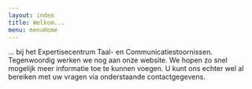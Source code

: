 ```yaml
---
layout: index
title: Welkom...
menu: menuHome
---
```


... bij het Expertisecentrum Taal- en Communicatiestoornissen. 
Tegenwoordig werken we nog aan onze website. We hopen zo snel mogelijk meer informatie toe te kunnen voegen. U kunt ons echter
wel al bereiken met uw vragen via onderstaande contactgegevens.  




<br>
<br>
<br>
<br>
<br>
